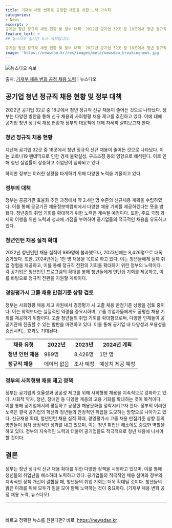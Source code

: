 ```yaml
---
title: 기재부 채용 변화로 공정한 채용을 위한 노력 가속화
categories:
- News
excerpt: >
공기업 청년 정규직 채용 현황 및 정부 대책  2022년 공기업 32곳 중 18곳에서 청년 정규직 신규 채용…
feature_text: >
## 뉴스다오 실시간 뉴스 속보입니다.

공기업 청년 정규직 채용 현황 및 정부 대책  2022년 공기업 32곳 중 18곳에서 청년 정규직 신규 채용…
image: 'https://newsdao.kr/res/images/meta/newsdao_breakingnews.jpg'
---
```


![뉴스다오 속보](https://newsdao.kr/res/images/meta/newsdao_breakingnews.jpg)

<p>출처: <a href="https://newsdao.kr/4431" rel="dofollow">기재부 채용 변화 공정 채용 노력</a> | 뉴스다오</p>

<h2 data-ke-size="size26">공기업 청년 정규직 채용 현황 및 정부 대책</h2>

<p data-ke-size="size16">2022년 공기업 32곳 중 18곳에서 청년 정규직 신규 채용이 줄어든 것으로 나타났다. 정부는 다양한 방안을 통해 신규 채용과 사회형평 채용 제고를 추진하고 있다. 이에 대해 공기업 청년 정규직 채용 현황과 정부의 대응책에 대해 자세히 살펴보고자 한다.</p>

<h3 data-ke-size="size24">청년 정규직 채용 현황</h3>

<p data-ke-size="size16">지난해 공기업 32곳 중 18곳에서 청년 정규직 신규 채용이 줄어든 것으로 나타났다. 이는 코로나19 팬데믹으로 인한 경제 불확실성, 구조조정 등의 영향으로 해석된다. 이로 인해 청년 실업률이 상승하고 취업난이 심화되고 있다.</p>

<p data-ke-size="size16">하지만 정부는 이러한 상황을 타개하기 위해 다양한 노력을 기울이고 있다.</p>

<h3 data-ke-size="size24">정부의 대책</h3>

<p data-ke-size="size16">정부는 공공기관 효율화 추진 과정에서 약 2.4만 명 수준의 신규채용 계획을 수립하였다. 이를 통해 공공기관 채용정보박람회에서 다양한 채용 기회를 제공하겠다는 뜻을 밝혔다. 청년층의 취업 기회를 확대하기 위한 노력은 계속될 예정이다. 또한, 주요 국정 과제의 이행을 위한 노력과 성과에 가점을 부여하여 공기업들의 적극적인 채용을 유도하고 있다.</p>

<h3 data-ke-size="size24">청년인턴 채용 실적 확대</h3>

<p data-ke-size="size16">2022년 청년인턴 채용 실적이 989명에 불과했으나, 2023년에는 8,426명으로 대폭 증가했다. 또한, 2024년에는 1만 명 채용을 목표로 하고 있다. 이는 청년들에게 실제 취업 경험을 제공하고, 이를 통해 정규직 전환의 기회를 확대하기 위한 정부의 노력이다. 각 공기업은 청년인턴 프로그램의 확대를 통해 청년들에게 인턴십 기회를 제공하고, 이를 바탕으로 정규직 전환을 지원할 계획이다.</p>

<h3 data-ke-size="size24">경영평가시 고졸 채용 만점기준 상향 검토</h3>

<p data-ke-size="size16">정부는 사회형평 채용 제고 차원에서 경영평가 시 고졸 채용 만점기준 상향을 검토 중이다. 이는 학력보다는 실질적인 역량을 중요시하며, 고졸 취업자들에게도 공평한 채용 기회를 제공하기 위함이다. 고졸 청년들의 취업 기회를 확대함으로써, 다양한 인재들이 공공기관에 진출할 수 있는 발판을 마련하고 있다. 이를 통해 공기업 내 다양성과 포용성을 증진시키는 효과도 기대된다.</p>

<table>
	<tr>
		<th>채용 유형</th>
		<th>2022년</th>
		<th>2023년</th>
		<th>2024년 계획</th>
	</tr>
	<tr>
		<td><b>청년 인턴 채용</b></td>
		<td>989명</td>
		<td>8,426명</td>
		<td>1만 명</td>
	</tr>
	<tr>
		<td><b>정규직 채용</b></td>
		<td>데이터 없음</td>
		<td>조사 예정</td>
		<td>예상치 제공 예정</td>
	</tr>
</table>

<h3 data-ke-size="size24">정부의 사회형평 채용 제고 정책</h3>

<p data-ke-size="size16">정부는 공기업의 효율성과 공공성 제고를 위해 사회형평 채용을 지속적으로 강화하고 있다. 사회적 약자, 청년, 장애인 등 다양한 계층의 고용 기회를 확대하는 것이 목적이다. 이를 통해 공기업에서의 평등하고 공정한 채용문화를 정착시키고자 한다. 정부의 이러한 노력은 결국 공기업의 혁신과 청년들의 안정적인 취업을 도모하는 방향으로 나아가고 있다. 신규채용 확대, 청년인턴 채용 실적 확대, 경영평가시 고졸 채용 만점기준 상향 등의 방안들이 점차 긍정적인 성과를 내고 있으며, 이는 청년 취업난 해소에도 중요한 역할을 하고 있다. 정부의 지속적인 노력과 더불어 공기업들도 적극적으로 청년 채용에 나서야 할 것이다.</p>

<h2 data-ke-size="size26">결론</h2>

<p data-ke-size="size16">정부는 청년 정규직 신규 채용 확대를 위한 다양한 정책을 시행하고 있으며, 이를 통해 청년들의 취업난을 해소하려 노력하고 있다. 공기업들의 적극적인 채용 참여와 정부의 지속적인 정책 개선이 결합될 때, 청년들의 취업 기회는 더욱 확대될 것이다. 청년들의 밝은 미래를 위해 모두가 힘을 모아 함께 노력하는 것이 중요하다. (기재부 채용 변화 공정 채용 노력, 뉴스다오)</p>

<hr>

<p data-ke-size="size16">&nbsp;</p> 

빠르고 정확한 뉴스를 원한다면? 바로, <a href="https://newsdao.kr" rel="dofollow">https://newsdao.kr</a>


    

